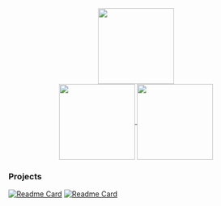<div align="center">
  <img height=150 align="center" src="https://github.com/user-attachments/assets/1c9577e8-56e9-4e42-b020-10a2e9232f7c"/>
</div>

<div align="center">
  <a href="https://github.com/anuraghazra/github-readme-stats">
    <img height=150 align="center" src="https://github-readme-stats.vercel.app/api?username=almostDemoPy&theme=transparent&show_icons=true&rank_icon=percentile&custom_title=almostDemoPy&show_owner=true" />
  </a>
  <a href="https://github.com/anuraghazra/convoychat">
    <img height=150 align="center" src="https://github-readme-stats.vercel.app/api/top-langs/?username=almostDemoPy&theme=transparent&layout=compact&card_width=320&langs_count=8" />
  </a>
</div>

### Projects

[![Readme Card](https://github-readme-stats.vercel.app/api/pin/?username=almostDemoPy&repo=democord&theme=transparent)](https://github.com/anuraghazra/github-readme-stats) [![Readme Card](https://github-readme-stats.vercel.app/api/pin/?username=almostDemoPy&repo=demo.py&theme=transparent)](https://github.com/anuraghazra/github-readme-stats)
